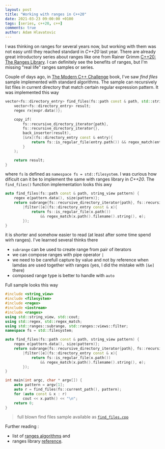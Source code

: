 ```yaml
---
layout: post
title: "Working with ranges in C++20"
date: 2021-03-23 09:00:00 +0100
tags: [series, c++20, c++]
comments: true
author: Adam Hlavatovic
---
```


I was thinking on ranges for several years now, but working with them was not easy until they reached standard in *C++20* last year. There are already great introductory series about ranges like one from Rainer Grimm [C++20: The Ranges Library](https://www.modernescpp.com/index.php/c-20-the-ranges-library). I can definitely see the benefits of ranges, but I'm missing "real life" ranges samples or series. 

Couple of days ago, in [The Modern C++ Challenge](https://www.packtpub.com/product/the-modern-c-challenge/9781788993869) book, I've saw *find files* sample implemented with standard algorithms. The sample can recursively list files in current directory that match certain regular expression pattern. It was implemented this way

```c++
vector<fs::directory_entry> find_files(fs::path const & path, std::string_view expr) {
	vector<fs::directory_entry> result;
	regex rx{expr.data()};

	copy_if(
		fs::recursive_directory_iterator{path},
		fs::recursive_directory_iterator{},
		back_inserter(result),
		[&rx](fs::directory_entry const & entry){
			return fs::is_regular_file(entry.path()) && regex_match(entry.path().filename().string(), rx);
		}
	);

	return result;
}
```

where `fs` is defined as `namespace fs = std::filesystem`. I was curious how dificult can it be to implement the same with ranges library in *C++20*. The `find_files()` function implementation looks this awy

```c++
auto find_files(fs::path const & path, string_view pattern) {
	regex e{pattern.data(), size(pattern)};
	return subrange{fs::recursive_directory_iterator{path}, fs::recursive_directory_iterator{}}
		|filter([e](fs::directory_entry const & x){
	 		return fs::is_regular_file(x.path()) 
				&& regex_match(x.path().filename().string(), e);
	 	});
}
```

it is shorter and somehow easier to read (at least after some time spend wirh ranges). I've learned several thinks there 

- `subrange` can be used to create range from pair of iterators
- we can compose ranges with pipe operator `|`
- we need to be carefull capture by value and not by reference when lamdas are used together with ranges (yes, I did the mistake with `[&e]` there)
- composed range type is better to handle with `auto`

Full sample looks this way

```c++
#include <string_view>
#include <filesystem>
#include <regex>
#include <iostream>
#include <ranges>
using std::string_view, std::cout;
using std::regex, std::regex_match;
using std::ranges::subrange, std::ranges::views::filter;
namespace fs = std::filesystem;

auto find_files(fs::path const & path, string_view pattern) {
	regex e{pattern.data(), size(pattern)};
	return subrange{fs::recursive_directory_iterator{path}, fs::recursive_directory_iterator{}}
		|filter([e](fs::directory_entry const & x){
	 		return fs::is_regular_file(x.path()) 
				&& regex_match(x.path().filename().string(), e);
	 	});
}

int main(int argc, char * argv[]) {
	auto pattern = argv[1];
	auto r = find_files(fs::current_path(), pattern);
	for (auto const & x : r)
		cout << x.path() << "\n";
	return 0;
}
```

> full blown find files sample available as [`find_files.cpp`](https://github.com/sansajn/test/blob/master/c%2B%2B/ranges/find_files.cpp)

Further reading :

- list of [ranges algorithms](https://en.cppreference.com/w/cpp/algorithm/ranges) and
- ranges library [reference](https://en.cppreference.com/w/cpp/ranges).
